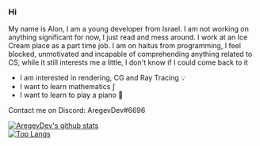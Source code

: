 ### Hi

My name is Alon, I am a young developer from Israel. I am not working on anything significant for now, I just read and mess around. I work at an Ice Cream place as a part time job. I am on haitus from programming, I feel blocked, unmotivated and incapable of comprehending anything related to CS, while it still interests me a little, I don't know if I could come back to it

* I am interested in rendering, CG and Ray Tracing 💡
* I want to learn mathematics ∫
* I want to learn to play a piano 🎹

Contact me on Discord: AregevDev#6696

[![AregevDev's github stats](https://github-readme-stats.vercel.app/api?username=aregevdev&theme=merko)](https://github.com/anuraghazra/github-readme-stats)  
[![Top Langs](https://github-readme-stats.vercel.app/api/top-langs/?username=aregevdev&langs_count=10&theme=merko)](https://github.com/anuraghazra/github-readme-stats)
